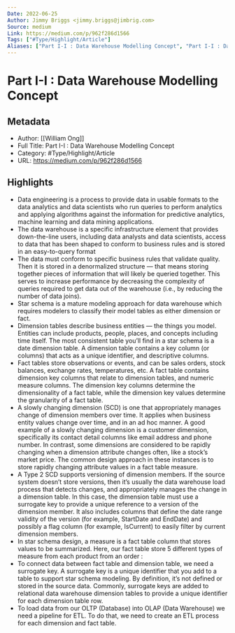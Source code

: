 ```yaml
---
Date: 2022-06-25
Author: Jimmy Briggs <jimmy.briggs@jimbrig.com>
Source: medium
Link: https://medium.com/p/962f286d1566
Tags: ["#Type/Highlight/Article"]
Aliases: ["Part I-I : Data Warehouse Modelling Concept", "Part I-I : Data Warehouse Modelling Concept"]
---
```

# Part I-I : Data Warehouse Modelling Concept

## Metadata
- Author: [[William Ong]]
- Full Title: Part I-I : Data Warehouse Modelling Concept
- Category: #Type/Highlight/Article
- URL: https://medium.com/p/962f286d1566

## Highlights
- Data engineering is a process to provide data in usable formats to the data analytics and data scientists who run queries to perform analytics and applying algorithms against the information for predictive analytics, machine learning and data mining applications.
- The data warehouse is a specific infrastructure element that provides down-the-line users, including data analysts and data scientists, access to data that has been shaped to conform to business rules and is stored in an easy-to-query format
- The data must conform to specific business rules that validate quality. Then it is stored in a denormalized structure — that means storing together pieces of information that will likely be queried together. This serves to increase performance by decreasing the complexity of queries required to get data out of the warehouse (i.e., by reducing the number of data joins).
- Star schema is a mature modeling approach for data warehouse which requires modelers to classify their model tables as either dimension or fact.
- Dimension tables describe business entities — the things you model. Entities can include products, people, places, and concepts including time itself. The most consistent table you’ll find in a star schema is a date dimension table. A dimension table contains a key column (or columns) that acts as a unique identifier, and descriptive columns.
- Fact tables store observations or events, and can be sales orders, stock balances, exchange rates, temperatures, etc. A fact table contains dimension key columns that relate to dimension tables, and numeric measure columns. The dimension key columns determine the dimensionality of a fact table, while the dimension key values determine the granularity of a fact table.
- A slowly changing dimension (SCD) is one that appropriately manages change of dimension members over time. It applies when business entity values change over time, and in an ad hoc manner. A good example of a slowly changing dimension is a customer dimension, specifically its contact detail columns like email address and phone number. In contrast, some dimensions are considered to be rapidly changing when a dimension attribute changes often, like a stock’s market price. The common design approach in these instances is to store rapidly changing attribute values in a fact table measure.
- A Type 2 SCD supports versioning of dimension members. If the source system doesn’t store versions, then it’s usually the data warehouse load process that detects changes, and appropriately manages the change in a dimension table. In this case, the dimension table must use a surrogate key to provide a unique reference to a version of the dimension member. It also includes columns that define the date range validity of the version (for example, StartDate and EndDate) and possibly a flag column (for example, IsCurrent) to easily filter by current dimension members.
- In star schema design, a measure is a fact table column that stores values to be summarized. Here, our fact table store 5 different types of measure from each product from an order :
- To connect data between fact table and dimension table, we need a surrogate key. A surrogate key is a unique identifier that you add to a table to support star schema modeling. By definition, it’s not defined or stored in the source data. Commonly, surrogate keys are added to relational data warehouse dimension tables to provide a unique identifier for each dimension table row.
- To load data from our OLTP (Database) into OLAP (Data Warehouse) we need a pipeline for ETL. To do that, we need to create an ETL process for each dimension and fact table.
